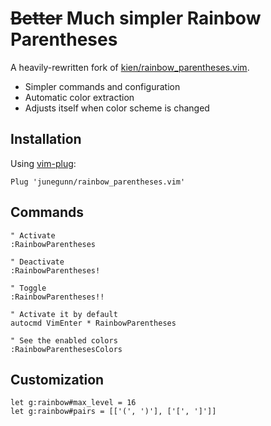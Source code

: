 # ~~Better~~ Much simpler Rainbow Parentheses

A heavily-rewritten fork of [kien/rainbow_parentheses.vim][k].

- Simpler commands and configuration
- Automatic color extraction
- Adjusts itself when color scheme is changed

## Installation

Using [vim-plug](https://github.com/junegunn/vim-plug):

```vim
Plug 'junegunn/rainbow_parentheses.vim'
```

## Commands

```vim
" Activate
:RainbowParentheses

" Deactivate
:RainbowParentheses!

" Toggle
:RainbowParentheses!!

" Activate it by default
autocmd VimEnter * RainbowParentheses

" See the enabled colors
:RainbowParenthesesColors
```

## Customization

```vim
let g:rainbow#max_level = 16
let g:rainbow#pairs = [['(', ')'], ['[', ']']]
```

[k]: https://github.com/kien/rainbow_parentheses.vim

